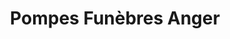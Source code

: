 ---
title: "Pompes Funèbres Anger"
url: /cherbourg-en-cotentin/pompes-funebres-anger/
shop: directeurs de funérailles
---